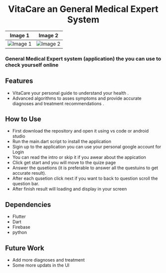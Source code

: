 <h1 align="center">VitaCare an General Medical Expert System</h1>



| Image 1 | Image 2 |
|---------|---------|
| ![Image 1](https://github.com/MarkMagdyShawky/medical_app_new_version/assets/106816564/4dc5fc7a-a5dc-4d71-91ff-6213beea35cc) | ![Image 2](https://github.com/MarkMagdyShawky/medical_app_new_version/assets/106816564/75e9ccdc-5a39-41a2-9936-ab1d5bed9c09) |
 ### General Medical Expert system (application) the you can use to check yourself online

## Features
- VitaCare your personal guide to understand your health .
- Advanced algorithms to asses symptoms and provide accurate diagnoses and treatment recommendations .

## How to Use
- First download the repository and open it using vs code or android studio
- Run the main.dart script to install the application
- Sigin up to the application you can use your personal google account for Login
- You can read the intro or skip it if you awear about the appication
- Click get start and you will move to the quize page
- Answer the qusetions (it is preferable to answer all the questuins to get accurate result).
- After each qusetion click next if you want to back to question scroll the question bar.
- After finish result will loading and display in your screen

## Dependencies
- Flutter
- Dart
- Firebase
- python

## Future Work
- Add more diagnoses and treatment
- Some more updats in the UI
